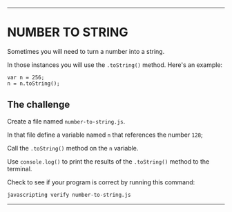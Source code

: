---

# NUMBER TO STRING

Sometimes you will need to turn a number into a string.

In those instances you will use the `.toString()` method. Here's an example:

```
var n = 256;
n = n.toString();
```

## The challenge

Create a file named `number-to-string.js`.

In that file define a variable named `n` that references the number `128`;

Call the `.toString()` method on the `n` variable.

Use `console.log()` to print the results of the `.toString()` method to the terminal.

Check to see if your program is correct by running this command:

`javascripting verify number-to-string.js`

---